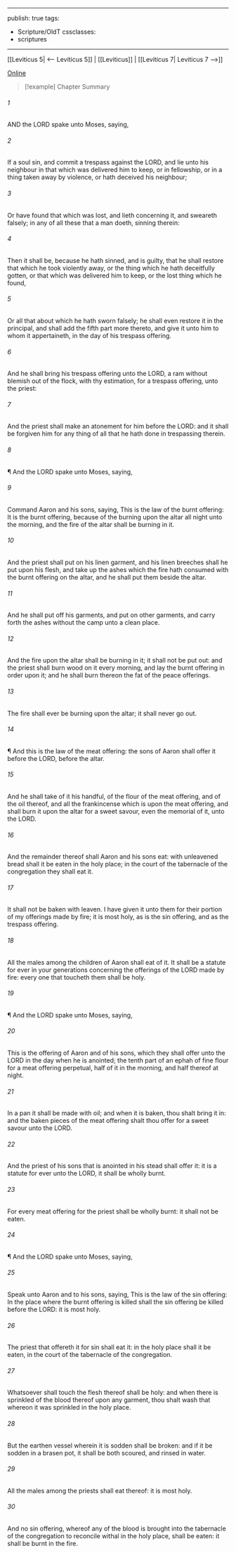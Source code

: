 

---
publish: true
tags:
  - Scripture/OldT
cssclasses:
  - scriptures
---
[[Leviticus 5| <-- Leviticus 5]] | [[Leviticus]] | [[Leviticus 7| Leviticus 7 -->]]

[Online](https://churchofjesuschrist.org/study/scriptures/ot/lev/6?lang=eng)

>[!example] Chapter Summary
>
###### 1
AND the LORD spake unto Moses, saying,
###### 2
If a soul sin, and commit a trespass against the LORD, and lie unto his neighbour in that which was delivered him to keep, or in fellowship, or in a thing taken away by violence, or hath deceived his neighbour;
###### 3
Or have found that which was lost, and lieth concerning it, and sweareth falsely; in any of all these that a man doeth, sinning therein:
###### 4
Then it shall be, because he hath sinned, and is guilty, that he shall restore that which he took violently away, or the thing which he hath deceitfully gotten, or that which was delivered him to keep, or the lost thing which he found,
###### 5
Or all that about which he hath sworn falsely; he shall even restore it in the principal, and shall add the fifth part more thereto, and give it unto him to whom it appertaineth, in the day of his trespass offering.
###### 6
And he shall bring his trespass offering unto the LORD, a ram without blemish out of the flock, with thy estimation, for a trespass offering, unto the priest:
###### 7
And the priest shall make an atonement for him before the LORD: and it shall be forgiven him for any thing of all that he hath done in trespassing therein.
###### 8
¶ And the LORD spake unto Moses, saying,
###### 9
Command Aaron and his sons, saying, This is the law of the burnt offering: It is the burnt offering, because of the burning upon the altar all night unto the morning, and the fire of the altar shall be burning in it.
###### 10
And the priest shall put on his linen garment, and his linen breeches shall he put upon his flesh, and take up the ashes which the fire hath consumed with the burnt offering on the altar, and he shall put them beside the altar.
###### 11
And he shall put off his garments, and put on other garments, and carry forth the ashes without the camp unto a clean place.
###### 12
And the fire upon the altar shall be burning in it; it shall not be put out: and the priest shall burn wood on it every morning, and lay the burnt offering in order upon it; and he shall burn thereon the fat of the peace offerings.
###### 13
The fire shall ever be burning upon the altar; it shall never go out.
###### 14
¶ And this is the law of the meat offering: the sons of Aaron shall offer it before the LORD, before the altar.
###### 15
And he shall take of it his handful, of the flour of the meat offering, and of the oil thereof, and all the frankincense which is upon the meat offering, and shall burn it upon the altar for a sweet savour, even the memorial of it, unto the LORD.
###### 16
And the remainder thereof shall Aaron and his sons eat: with unleavened bread shall it be eaten in the holy place; in the court of the tabernacle of the congregation they shall eat it.
###### 17
It shall not be baken with leaven.  I have given it unto them for their portion of my offerings made by fire; it is most holy, as is the sin offering, and as the trespass offering.
###### 18
All the males among the children of Aaron shall eat of it.  It shall be a statute for ever in your generations concerning the offerings of the LORD made by fire: every one that toucheth them shall be holy.
###### 19
¶ And the LORD spake unto Moses, saying,
###### 20
This is the offering of Aaron and of his sons, which they shall offer unto the LORD in the day when he is anointed; the tenth part of an ephah of fine flour for a meat offering perpetual, half of it in the morning, and half thereof at night.
###### 21
In a pan it shall be made with oil; and when it is baken, thou shalt bring it in: and the baken pieces of the meat offering shalt thou offer for a sweet savour unto the LORD.
###### 22
And the priest of his sons that is anointed in his stead shall offer it: it is a statute for ever unto the LORD, it shall be wholly burnt.
###### 23
For every meat offering for the priest shall be wholly burnt: it shall not be eaten.
###### 24
¶ And the LORD spake unto Moses, saying,
###### 25
Speak unto Aaron and to his sons, saying, This is the law of the sin offering: In the place where the burnt offering is killed shall the sin offering be killed before the LORD: it is most holy.
###### 26
The priest that offereth it for sin shall eat it: in the holy place shall it be eaten, in the court of the tabernacle of the congregation.
###### 27
Whatsoever shall touch the flesh thereof shall be holy: and when there is sprinkled of the blood thereof upon any garment, thou shalt wash that whereon it was sprinkled in the holy place.
###### 28
But the earthen vessel wherein it is sodden shall be broken: and if it be sodden in a brasen pot, it shall be both scoured, and rinsed in water.
###### 29
All the males among the priests shall eat thereof: it is most holy.
###### 30
And no sin offering, whereof any of the blood is brought into the tabernacle of the congregation to reconcile withal in the holy place, shall be eaten: it shall be burnt in the fire.



